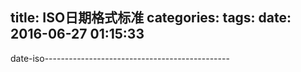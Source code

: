 title: ISO日期格式标准
categories:
tags:
date: 2016-06-27 01:15:33
---
date-iso----------------------------------------------